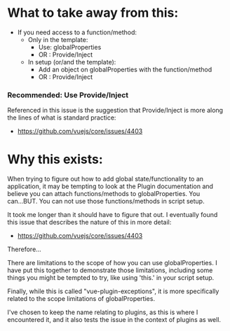 # What to take away from this:
  - If you need access to a function/method:
    - Only in the template:
      - Use: globalProperties
      - OR : Provide/Inject
    - In setup (or/and the template):
      - Add an object on globalProperties with the function/method
      - OR : Provide/Inject


### Recommended: Use Provide/Inject

 Referenced in this issue is the suggestion that Provide/Inject is more 
 along the lines of what is standard practice:
   - https://github.com/vuejs/core/issues/4403


# Why this exists:

When trying to figure out how to add global state/functionality to an
application, it may be tempting to look at the Plugin documentation and
believe you can attach functions/methods to globalProperties.
You can...BUT. You can not use those functions/methods in script setup.

It took me longer than it should have to figure that out. I eventually
found this issue that describes the nature of this in more detail:
- https://github.com/vuejs/core/issues/4403

Therefore...

There are limitations to the scope of how you can use globalProperties.
I have put this together to demonstrate those limitations, including
some things you might be tempted to try, like using 'this.' in your
script setup.

Finally, while this is called "vue-plugin-exceptions", it is more
specifically related to the scope limitations of globalProperties.

I've chosen to keep the name relating to plugins, as this is where I
encountered it, and it also tests the issue in the context of plugins
as well.
